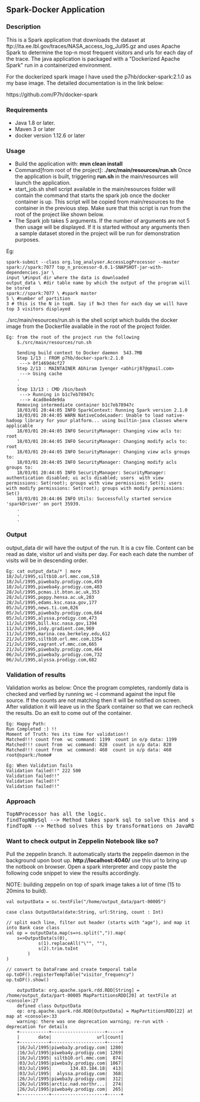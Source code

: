 <h2>Spark-Docker Application</h2>
<h3>Description</h3>
This is a Spark application that downloads the dataset at ftp://ita.ee.lbl.gov/traces/NASA_access_log_Jul95.gz and uses Apache Spark to determine the top-n most frequent visitors and urls for each day of the trace. The java application is packaged with a "Dockerized Apache Spark" run in a containerized environment. 

For the dockerized spark image I have used the p7hb/docker-spark:2.1.0 as my base image. The detailed documentation is in the link below:
<p>https://github.com/P7h/docker-spark</p>


<h3>Requirements</h3>
<ul>
    <li>Java 1.8 or later.</li>
    <li>Maven 3 or later</li>
    <li>docker version 1.12.6 or later</li>

</ul>
<h3>Usage</h3>
<ul>
    <li>Build the application with: <b>mvn clean install</b></li>
<li>Command[from root of the project]: <b>./src/main/resources/run.sh</b> Once the application is built, triggering <b>run.sh</b> in the main/resources will launch the application.</li>
<li>start_job.sh shell script available in the main/resources folder will contain the command that starts the spark job  once the docker container is up. This script will be copied from main/resources to the container in the previous step. Make sure that this script is run from the root of the project like shown below.</li>
<li>The Spark job takes 5 arguments. If the number of arguments are not 5 then usage will be displayed. If it is started without any arguments then a sample dataset stored in the project will be run for demonstration purposes.</li>
</ul>
<p>Eg: </p>

    spark-submit --class org.log_analyser.AccessLogProcessor --master spark://spark:7077 top_n_processor-0.0.1-SNAPSHOT-jar-with-dependencies.jar \
    input \#input dir where the data is downloaded
    output_data \ #dir table name by which the output of the program will be stored
    spark://spark:7077 \ #spark master
    5 \ #number of partition 
    3 # this is the N in topN. Say if N=3 then for each day we will have top 3 visitors displayed
    
./src/main/resources/run.sh is the shell script which builds the docker image from the Dockerfile available in the root of the project folder. 

    Eg: from the root of the project run the following
        $./src/main/resources/run.sh

        Sending build context to Docker daemon  543.7MB
        Step 1/13 : FROM p7hb/docker-spark:2.1.0
         ---> 0f1469d4cf27
        Step 2/13 : MAINTAINER Abhiram Iyenger <abhirj87@gmail.com>
         ---> Using cache
        .
        .
        Step 13/13 : CMD /bin/bash
         ---> Running in b1c7eb78947c
         ---> 4cad8e4de9da
        Removing intermediate container b1c7eb78947c
        18/03/01 20:44:05 INFO SparkContext: Running Spark version 2.1.0
        18/03/01 20:44:05 WARN NativeCodeLoader: Unable to load native-hadoop library for your platform... using builtin-java classes where applicable
        18/03/01 20:44:05 INFO SecurityManager: Changing view acls to: root
        18/03/01 20:44:05 INFO SecurityManager: Changing modify acls to: root
        18/03/01 20:44:05 INFO SecurityManager: Changing view acls groups to: 
        18/03/01 20:44:05 INFO SecurityManager: Changing modify acls groups to: 
        18/03/01 20:44:05 INFO SecurityManager: SecurityManager: authentication disabled; ui acls disabled; users  with view permissions: Set(root); groups with view permissions: Set(); users  with modify permissions: Set(root); groups with modify permissions: Set()
        18/03/01 20:44:06 INFO Utils: Successfully started service 'sparkDriver' on port 35939.
        .
        .
        .
        
<h3>Output</h3>

output_data dir will have the output of the run.
It is a csv file. Content can be read as date, visitor url and visits per day. For each each date the number of visits will be in descending order.

 
    Eg: cat output_data/* | more
    18/Jul/1995,siltb10.orl.mmc.com,518
    18/Jul/1995,piweba3y.prodigy.com,459
    18/Jul/1995,piweba4y.prodigy.com,403
    28/Jul/1995,pcmas.it.bton.ac.uk,353
    28/Jul/1995,poppy.hensa.ac.uk,203
    28/Jul/1995,edams.ksc.nasa.gov,177
    05/Jul/1995,news.ti.com,826
    05/Jul/1995,piweba3y.prodigy.com,664
    05/Jul/1995,alyssa.prodigy.com,473
    11/Jul/1995,bill.ksc.nasa.gov,1394
    11/Jul/1995,indy.gradient.com,969
    11/Jul/1995,marina.cea.berkeley.edu,612
    21/Jul/1995,siltb10.orl.mmc.com,1354
    21/Jul/1995,vagrant.vf.mmc.com,665
    21/Jul/1995,piweba3y.prodigy.com,464
    06/Jul/1995,piweba3y.prodigy.com,732
    06/Jul/1995,alyssa.prodigy.com,682



<h3>Validation of results</h3>


Validation works as below:
Once the program completes, randomly data is checked and verfied by running wc -l command against the input file source.
If the counts are not matching then it will be notified on screen.
After validation it will leave us in the Spark container so that we can recheck the results.
Do an exit to come out of the container.



    Eg: Happy Path:
    Run Completed :) !!
    Moment of Truth: Yes its time for validation!!
    Matched!!! count from  wc command: 1199  count in o/p data: 1199
    Matched!!! count from  wc command: 828  count in o/p data: 828
    Matched!!! count from  wc command: 460  count in o/p data: 460
    root@spark:/home# 
    
    Eg: When Validation fails
    Validation failed!!" 222 500
    Validation failed!!"
    Validation failed!!"
    Validation failed!!"
    
<h3>Approach</h3>
<pre>
TopNProcessor has all the logic. 
findTopNBySql --> Method takes spark sql to solve this and stores reult as a hive table.
findTopN --> Method solves this by transformations on JavaRDDs and writes to an output directory. </pre>
       

<h3>Want to check output in Zeppelin Notebook like so?</h3>
Pull the zeppelin branch. It automatically starts the zeppelin daemon in the background upon boot up.
<b>http://localhost:4040/</b> use this url to bring up the notbook on browser. Open a spark interpreter and copy paste the following code snippet to view the results accordingly.

NOTE: building zeppelin on top of spark image takes a lot of time (15 to 20mins to build).

    val outputData = sc.textFile("/home/output_data/part-00005")

    case class OutputData(date:String, url:String, count : Int)

    // split each line, filter out header (starts with "age"), and map it into Bank case class  
    val op = outputData.map(s=>s.split(",")).map(
        s=>OutputData(s(0), 
                s(1).replaceAll("\"", ""),
                s(2).trim.toInt
            )
    )

    // convert to DataFrame and create temporal table
    op.toDF().registerTempTable("visitor_frequency")
    op.toDF().show()

        outputData: org.apache.spark.rdd.RDD[String] = /home/output_data/part-00005 MapPartitionsRDD[20] at textFile at <console>:27
        defined class OutputData
        op: org.apache.spark.rdd.RDD[OutputData] = MapPartitionsRDD[22] at map at <console>:33
        warning: there was one deprecation warning; re-run with -deprecation for details
        +-----------+--------------------+-----+
        |       date|                 url|count|
        +-----------+--------------------+-----+
        |16/Jul/1995|piweba3y.prodigy.com| 1280|
        |16/Jul/1995|piweba4y.prodigy.com| 1269|
        |16/Jul/1995| siltb10.orl.mmc.com|  874|
        |03/Jul/1995|piweba3y.prodigy.com| 1067|
        |03/Jul/1995|       134.83.184.18|  413|
        |03/Jul/1995|  alyssa.prodigy.com|  368|
        |26/Jul/1995|piweba3y.prodigy.com|  312|
        |26/Jul/1995|arctic.nad.northr...|  274|
        |26/Jul/1995|piweba4y.prodigy.com|  265|
        +-----------+--------------------+-----+
